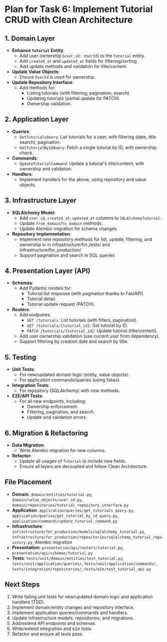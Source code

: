 # Plan for Task 6: Implement Tutorial CRUD with Clean Architecture

## 1. Domain Layer
- **Enhance `Tutorial` Entity**:
  - Add user ownership (`user_id: UserId`) to the `Tutorial` entity.
  - Add `created_at` and `updated_at` fields for filtering/sorting.
  - Add update methods and validation for title/content.
- **Update Value Objects**:
  - Ensure `UserId` is used for ownership.
- **Update Repository Interface**:
  - Add methods for:
    - Listing tutorials (with filtering, pagination, search).
    - Updating tutorials (partial update for PATCH).
    - Ownership validation.

## 2. Application Layer
- **Queries**:
  - `GetTutorialsQuery`: List tutorials for a user, with filtering (date, title search), pagination.
  - `GetTutorialByIdQuery`: Fetch a single tutorial by ID, with ownership check.
- **Commands**:
  - `UpdateTutorialCommand`: Update a tutorial's title/content, with ownership and validation.
- **Handlers**:
  - Implement handlers for the above, using repository and value objects.

## 3. Infrastructure Layer
- **SQLAlchemy Model**:
  - Add `user_id`, `created_at`, `updated_at` columns to `SQLAlchemyTutorial`.
  - Update `from_domain`/`to_domain` methods.
  - Update Alembic migration for schema changes.
- **Repository Implementation**:
  - Implement new repository methods for list, update, filtering, and ownership in in infrastructure/for_tests/ and infrastructure/for_production/
  - Support pagination and search in SQL queries

## 4. Presentation Layer (API)
- **Schemas**:
  - Add Pydantic models for:
    - Tutorial list response (with pagination thanks to FastAPI).
    - Tutorial detail.
    - Tutorial update request (PATCH).
- **Routers**:
  - Add endpoints:
    - `GET /tutorials`: List tutorials (with filters, pagination).
    - `GET /tutorials/{tutorial_id}`: Get tutorial by ID.
    - `PATCH /tutorials/{tutorial_id}`: Update tutorial (title/content).
  - Add user ownership validation (use current user from dependency).
  - Support filtering by creation date and search by title.

## 5. Testing
- **Unit Tests**:
  - For new/updated domain logic (entity, value objects).
  - For application commands/queries (using fakes).
- **Integration Tests**:
  - For repository (SQLAlchemy) with new methods.
- **E2E/API Tests**:
  - For all new endpoints, including:
    - Ownership enforcement.
    - Filtering, pagination, and search.
    - Update and validation errors.

## 6. Migration & Refactoring
- **Data Migration**:
  - Write Alembic migration for new columns.
- **Refactor**:
  - Update all usages of `Tutorial` to include new fields.
  - Ensure all layers are decoupled and follow Clean Architecture.

## File Placement
- **Domain**: `domain/entities/tutorial.py`, `domain/value_objects/user_id.py`, `domain/repositories/tutorial_repository_interface.py`
- **Application**: `application/queries/get_tutorials_query.py`, `application/queries/get_tutorial_by_id_query.py`, `application/commands/update_tutorial_command.py`
- **Infrastructure**: `infrastructure/for_production/models/sqlalchemy_tutorial.py`, `infrastructure/for_production/repositories/sqlalchemy_tutorial_repository.py`, Alembic migration
- **Presentation**: `presentation/api/routers/tutorial.py`, `presentation/api/schemas/tutorial.py`
- **Tests**: `tests/unit/domain/entities/test_tutorial.py`, `tests/unit/application/queries/`, `tests/unit/application/commands/`, `tests/integration/repositories/`, `tests/e2e/test_tutorial_api.py`

## Next Steps
1. Write failing unit tests for new/updated domain logic and application handlers (TDD).
2. Implement domain/entity changes and repository interface.
3. Implement application queries/commands and handlers.
4. Update infrastructure models, repositories, and migrations.
5. Add/extend API endpoints and schemas.
6. Write/extend integration and e2e tests.
7. Refactor and ensure all tests pass. 
